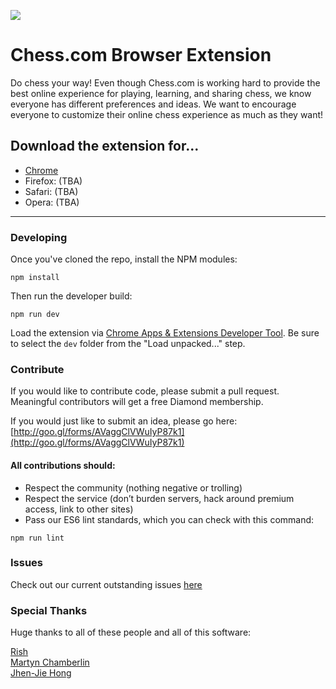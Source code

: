 ![](http://i.imgur.com/5ptPTMF.png)

# Chess.com Browser Extension

Do chess your way! Even though Chess.com is working hard to provide the best online experience for playing, learning, and sharing chess, we know everyone has different preferences and ideas. We want to encourage everyone to customize their online chess experience as much as they want!

## Download the extension for...
- [Chrome](https://chrome.google.com/webstore/detail/chess-browser-extension/fcfojodfingmafbdmlekaaoogcfpjegg)
- Firefox: (TBA)
- Safari: (TBA)
- Opera: (TBA)

---

### Developing

Once you've cloned the repo, install the NPM modules:

```
npm install
``` 

Then run the developer build:

```
npm run dev
```

Load the extension via [Chrome Apps & Extensions Developer Tool](https://chrome.google.com/webstore/detail/chrome-apps-extensions-de/ohmmkhmmmpcnpikjeljgnaoabkaalbgc?hl=en). Be sure to select the `dev` folder from the "Load unpacked..." step. 

### Contribute
If you would like to contribute code, please submit a pull request. Meaningful contributors will get a free Diamond membership. 

If you would just like to submit an idea, please go here: [http://goo.gl/forms/AVaggClVWuIyP87k1](http://goo.gl/forms/AVaggClVWuIyP87k1)

#### All contributions should: 
- Respect the community (nothing negative or trolling)
- Respect the service (don’t burden servers, hack around premium access, link to other sites)
- Pass our ES6 lint standards, which you can check with this command:

```
npm run lint
``` 


### Issues
Check out our current outstanding issues [here](https://github.com/ChessCom/browser-extension/issues)

### Special Thanks
Huge thanks to all of these people and all of this software:

[Rish](https://github.com/rish)  
[Martyn Chamberlin](https://github.com/martynchamberlin)  
[Jhen-Jie Hong](https://github.com/jhen0409/react-chrome-extension-boilerplate)
